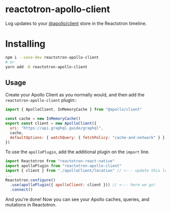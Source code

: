 # reactotron-apollo-client

Log updates to your [@apollo/client](https://github.com/mrousavy/@apollo/client) store in the Reactotron timeline.

# Installing

```bash
npm i --save-dev reactotron-apollo-client
# or
yarn add -D reactotron-apollo-client
```

## Usage

Create your Apollo Client as you normally would, and then add the `reactotron-apollo-client` plugin::

```js
import { ApolloClient, InMemoryCache } from "@apollo/client"

const cache = new InMemoryCache()
export const client = new ApolloClient({
  uri: "https://api.graphql.guide/graphql",
  cache,
  defaultOptions: { watchQuery: { fetchPolicy: "cache-and-network" } },
})
```

To use the `apolloPlugin`, add the additional plugin on the `import` line.

```js
import Reactotron from "reactotron-react-native"
import apolloPlugin from "reactotron-apollo-client"
import { client } from "./apolloClient/location" // <--- update this location
...
Reactotron.configure()
  .use(apolloPlugin({ apolloClient: client })) // <--- here we go!
  .connect()
```

And you're done! Now you can see your Apollo caches, queries, and mutations in Reactotron.
